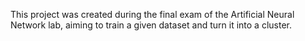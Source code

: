 This project was created during the final exam of the Artificial Neural Network lab, aiming to train a given dataset and turn it into a cluster.
